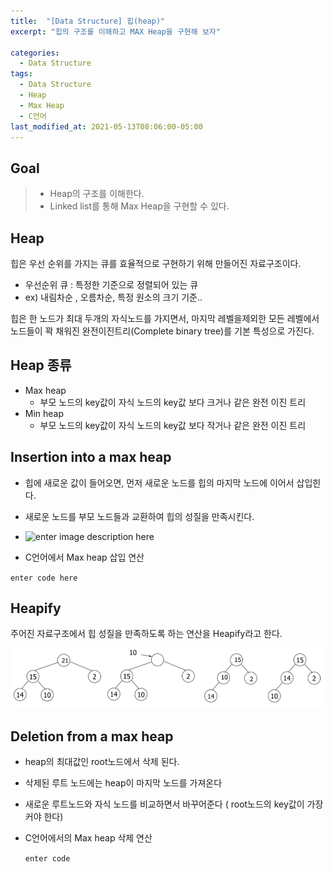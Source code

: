 ```yaml
---
title:  "[Data Structure] 힙(heap)"
excerpt: "힙의 구조를 이해하고 MAX Heap을 구현해 보자"

categories:
  - Data Structure
tags:
  - Data Structure
  - Heap
  - Max Heap
  - C언어
last_modified_at: 2021-05-13T08:06:00-05:00
---
```


## Goal
> - Heap의 구조를 이해한다.
> - Linked list를 통해 Max Heap을 구현할 수 있다.

## Heap
힙은 우선 순위를 가지는 큐를 효율적으로 구현하기 위해 만들어진 자료구조이다. 

* 우선순위 큐 : 특정한 기준으로 정렬되어 있는 큐 
* ex) 내림차순 , 오름차순, 특정 원소의 크기 기준..

힙은 한 노드가 최대 두개의 자식노드를 가지면서, 마지막 레벨을제외한 모든 레벨에서 노드들이 꽉 채워진 완전이진트리(Complete binary tree)를 기본 특성으로 가진다.

## Heap 종류
* Max heap 
  - 부모 노드의 key값이 자식 노드의 key값 보다 크거나 같은 완전 이진 트리
* Min heap
  - 부모 노드의 key값이 자식 노드의 key값 보다 작거나 같은 완전 이진 트리

## Insertion into a max heap

 - 힙에 새로운 값이 들어오면, 먼저 새로운 노드를 힙의 마지막 노드에 이어서 삽입힌다.
 - 새로운 노드를 부모 노드들과 교환하여 힙의 성질을 만족시킨다.
 
 - ![enter image description here](/image/Data%20Structure-Heap/insertion%20into%20heap.png)
 
 - C언어에서 Max heap 삽입 연산
 
 `enter code here`


## Heapify
주어진 자료구조에서 힙 성질을 만족하도록 하는 연산을 Heapify라고 한다.

![](/images/Data%20Structure-Heap/heapify.png)


## Deletion from a max heap

 -  heap의 최대값인 root노드에서 삭제 된다.
 - 삭제된 루트 노드에는 heap이 마지막 노드를 가져온다
 - 새로운 루트노드와 자식 노드를 비교하면서 바꾸어준다 ( root노드의 key값이 가장 커야 한다)
 - C언어에서의 Max heap 삭제 연산

    `enter code`
